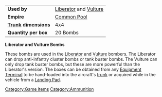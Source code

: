 |                                          |                                                                     |
|------------------------------------------|---------------------------------------------------------------------|
| **Used by**                              | [Liberator](Liberator "wikilink") and [Vulture](Vulture "wikilink") |
| **Empire**                               | [Common Pool](Common_Pool "wikilink")                               |
| **[Trunk](Trunk "wikilink") dimensions** | 4x4                                                                 |
| **Quantity per box**                     | 20 Bombs                                                            |

**Liberator and Vulture Bombs**

These bombs are used in the [Liberator](Liberator "wikilink") and
[Vulture](Vulture "wikilink") bombers. The Liberator can drop
anti-infantry cluster bombs or tank buster bombs. The Vulture can only
drop tank buster bombs, but these are more powerful than the Liberator's
version. The boxes can be obtained from any [Equipment
Terminal](Equipment_Terminal "wikilink") to be hand-loaded into the
aircraft's [trunk](trunk "wikilink") or acquired while in the vehicle
from a [Landing Pad](Landing_Pad "wikilink").

[Category:Game Items](Category:Game_Items "wikilink")
[Category:Ammunition](Category:Ammunition "wikilink")